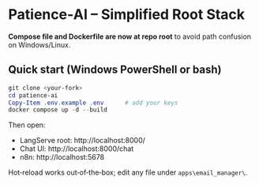 # Patience‑AI – Simplified Root Stack

**Compose file and Dockerfile are now at repo root** to avoid path confusion on Windows/Linux.

## Quick start (Windows PowerShell or bash)

```powershell
git clone <your‑fork>
cd patience-ai
Copy-Item .env.example .env      # add your keys
docker compose up -d --build
```

Then open:
* LangServe root: http://localhost:8000/
* Chat UI:        http://localhost:8000/chat
* n8n:            http://localhost:5678

Hot‑reload works out‑of‑the‑box; edit any file under `apps\email_manager\`.
